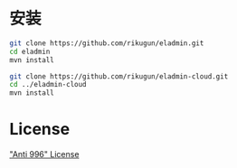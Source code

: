 # 安装

```sh
git clone https://github.com/rikugun/eladmin.git
cd eladmin
mvn install

git clone https://github.com/rikugun/eladmin-cloud.git
cd ../eladmin-cloud
mvn install
```

# License

["Anti 996" License](https://github.com/996icu/996.ICU/blob/master/LICENSE)